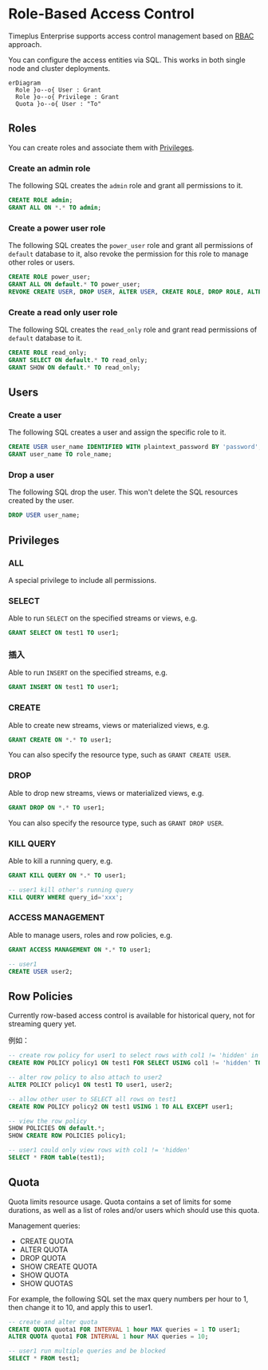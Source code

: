 # Role-Based Access Control

Timeplus Enterprise supports access control management based on [RBAC](https://en.wikipedia.org/wiki/Role-based_access_control) approach.

You can configure the access entities via SQL. This works in both single node and cluster deployments.

```mermaid
erDiagram
  Role }o--o{ User : Grant
  Role }o--o{ Privilege : Grant
  Quota }o--o{ User : "To"
```

## Roles

You can create roles and associate them with [Privileges](#privileges).

### Create an admin role

The following SQL creates the `admin` role and grant all permissions to it.

```sql
CREATE ROLE admin;
GRANT ALL ON *.* TO admin;
```

### Create a power user role

The following SQL creates the `power_user` role and grant all permissions of `default` database to it, also revoke the permission for this role to manage other roles or users.

```sql
CREATE ROLE power_user;
GRANT ALL ON default.* TO power_user;
REVOKE CREATE USER, DROP USER, ALTER USER, CREATE ROLE, DROP ROLE, ALTER ROLE ON *.* FROM power_user;
```

### Create a read only user role

The following SQL creates the `read_only` role and grant read permissions of `default` database to it.

```sql
CREATE ROLE read_only;
GRANT SELECT ON default.* TO read_only;
GRANT SHOW ON default.* TO read_only;
```

## Users

### Create a user

The following SQL creates a user and assign the specific role to it.

```sql
CREATE USER user_name IDENTIFIED WITH plaintext_password BY 'password';
GRANT user_name TO role_name;
```

### Drop a user

The following SQL drop the user. This won't delete the SQL resources created by the user.

```sql
DROP USER user_name;
```

## Privileges

### ALL

A special privilege to include all permissions.

### SELECT

Able to run `SELECT` on the specified streams or views, e.g.

```sql
GRANT SELECT ON test1 TO user1;
```

### 插入

Able to run `INSERT` on the specified streams, e.g.

```sql
GRANT INSERT ON test1 TO user1;
```

### CREATE

Able to create new streams, views or materialized views, e.g.

```sql
GRANT CREATE ON *.* TO user1;
```

You can also specify the resource type, such as `GRANT CREATE USER`.

### DROP

Able to drop new streams, views or materialized views, e.g.

```sql
GRANT DROP ON *.* TO user1;
```

You can also specify the resource type, such as `GRANT DROP USER`.

### KILL QUERY

Able to kill a running query, e.g.

```sql
GRANT KILL QUERY ON *.* TO user1;

-- user1 kill other's running query
KILL QUERY WHERE query_id='xxx';
```

### ACCESS MANAGEMENT

Able to manage users, roles and row policies, e.g.

```sql
GRANT ACCESS MANAGEMENT ON *.* TO user1;

-- user1
CREATE USER user2;
```

## Row Policies

Currently row-based access control is available for historical query, not for streaming query yet.

例如：

```sql
-- create row policy for user1 to select rows with col1 != 'hidden' in stream 'test1'
CREATE ROW POLICY policy1 ON test1 FOR SELECT USING col1 != 'hidden' TO user1;

-- alter row policy to also attach to user2
ALTER POLICY policy1 ON test1 TO user1, user2;

-- allow other user to SELECT all rows on test1
CREATE ROW POLICY policy2 ON test1 USING 1 TO ALL EXCEPT user1;

-- view the row policy
SHOW POLICIES ON default.*;
SHOW CREATE ROW POLICIES policy1;

-- user1 could only view rows with col1 != 'hidden'
SELECT * FROM table(test1);
```

## Quota

Quota limits resource usage. Quota contains a set of limits for some durations, as well as a list of roles and/or users which should use this quota.

Management queries:

- CREATE QUOTA
- ALTER QUOTA
- DROP QUOTA
- SHOW CREATE QUOTA
- SHOW QUOTA
- SHOW QUOTAS

For example, the following SQL set the max query numbers per hour to 1, then change it to 10, and apply this to user1.

```sql
-- create and alter quota
CREATE QUOTA quota1 FOR INTERVAL 1 hour MAX queries = 1 TO user1;
ALTER QUOTA quota1 FOR INTERVAL 1 hour MAX queries = 10;

-- user1 run multiple queries and be blocked
SELECT * FROM test1;
```
